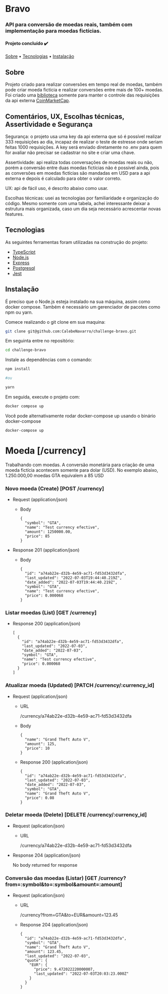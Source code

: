# Bravo

### API para conversão de moedas reais, também com implementação para moedas fictícias.

#### Projeto concluído ✔️

[Sobre](#sobre) • [Tecnologias](#tecnologias) • [Instalação](#instalação)

## Sobre

Projeto criado para realizar conversões em tempo real de moedas, também pode criar moeda fictícia e realizar conversões entre mais de 100+ moedas. Foi criado uma [biblioteca](https://www.npmjs.com/package/kencrypto-coin-maker) somente para manter o controle das requisições da api externa [CoinMarketCap](https://coinmarketcap.com/api/documentation/v1/).

## Comentários, UX, Escolhas técnicas, Assertividade e Segurança
Segurança: o projeto usa uma key da api externa que só é possível realizar 333 requisições ao dia, incapaz de realizar o teste de estresse onde seriam feitas 1000 requisições. A key será enviado diretamente no .env para quem for avaliar não precisar se cadastrar no site e criar uma chave.

Assertividade: api realiza todas conversações de moedas reais ou não, porém a conversão entre duas moedas fictícias não é possível ainda, pois as conversões em moedas fictícias são mandadas em USD para a api externa e depois é calculado para obter o valor correto.

UX: api de fácil uso, é descrito abaixo como usar.

Escolhas técnicas: usei as tecnologias por familiaridade e organização do código. Mesmo somente com uma tabela, achei interessante deixar a estrutura mais organizada, caso um dia seja necessário acrescentar novas features. 


## Tecnologias
As seguintes ferramentas foram utilizadas na construção do projeto:

- [TypeScript](https://www.typescriptlang.org/)
- [Node.js](https://nodejs.org/en/about/)
- [Express](https://expressjs.com/)
- [Postgresql](https://www.postgresql.org/)
- [Jest](https://jestjs.io/)

## Instalação
É preciso que o Node.js esteja instalado na sua máquina, assim como docker compose. Também é necessário um gerenciador de pacotes como npm ou yarn.

Comece realizando o git clone em sua maquina:
```bash
git clone git@github.com:CalebeNavarro/challenge-bravo.git
```

Em seguinta entre no repositório:
```bash
cd challenge-bravo
```

Instale as dependências com o comando:
```bash
npm install

#ou

yarn
```

Em seguida, execute o projeto com:
```bash
docker compose up
```
Você pode alternativamente rodar docker-compose up usando o binário docker-compose
```bash
docker-compose up
```


# Moeda [/currency]

Trabalhando com moedas.
A conversão monetária para criação de uma moeda fictícia acontecem somente para dolar (USD). No exemplo abaixo, 1.250.000,00 moedas GTA equivalem a 85 USD

### Novo moeda (Create) [POST /currency]

+ Request (application/json)

    + Body

          {
            "symbol": "GTA",
            "name": "Test currency efective",
            "amount": 1250000.00,
            "price": 85
          }

+ Response 201 (application/json)

    + Body

          {
            "id": "a74ab22e-d32b-4e59-ac71-fd53d3432dfa",
            "last_updated": "2022-07-03T19:44:40.219Z",
            "date_added": "2022-07-03T19:44:40.219Z",
            "symbol": "GTA",
            "name": "Test currency efective",
            "price": 0.000068
          }

### Listar moedas (List) [GET /currency]

+ Response 200 (application/json)

      [
        {
          "id": "a74ab22e-d32b-4e59-ac71-fd53d3432dfa",
          "last_updated": "2022-07-03",
          "date_added": "2022-07-03",
          "symbol": "GTA",
          "name": "Test currency efective",
          "price": 0.000068
        }
      ]
      
### Atualizar moeda (Updated) [PATCH /currency/:currency_id]

+ Request (application/json)

    + URL

      /currency/a74ab22e-d32b-4e59-ac71-fd53d3432dfa

    + Body

          {
            "name": "Grand Theft Auto V",
            "amount": 125,
            "price": 10
          }

    + Response 200 (application/json)

          {
            "id": "a74ab22e-d32b-4e59-ac71-fd53d3432dfa",
            "last_updated": "2022-07-03",
            "date_added": "2022-07-03",
            "symbol": "GTA",
            "name": "Grand Theft Auto V",
            "price": 0.08
          }

### Deletar moeda (Delete) [DELETE /currency/:currency_id]

+ Request (aplication/json)

  + URL

    /currency/a74ab22e-d32b-4e59-ac71-fd53d3432dfa

+ Response 204 (application/json)

    No body returned for response


### Conversão das moedas (Listar) [GET /currency?from=:symbol&to=:symbol&amount=:amount]

+ Request (aplication/json)

  + URL

    /currency?from=GTA&to=EUR&amount=123.45

  + Response 204 (application/json)

        {
          "id": "a74ab22e-d32b-4e59-ac71-fd53d3432dfa",
          "symbol": "GTA",
          "name": "Grand Theft Auto V",
          "amount": 123.45,
          "last_updated": "2022-07-03",
          "quote": {
            "EUR": {
              "price": 9.472022220000007,
              "last_updated": "2022-07-03T20:03:23.000Z"
            }
          }
        }